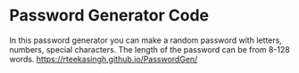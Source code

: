 # Password Generator Code
In this password generator you can make a random password with letters, numbers, special characters. 
The length of the password can be from 8-128 words.
https://rteekasingh.github.io/PasswordGen/

